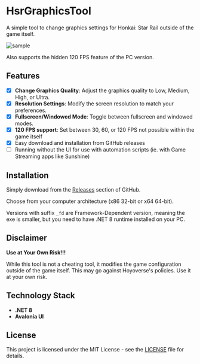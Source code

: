 # HsrGraphicsTool

A simple tool to change graphics settings for Honkai: Star Rail outside of the game itself.

![sample](https://github.com/gunt3001/HsrGraphicsTool/assets/5871589/ce4f29b1-7eb1-45c1-a846-d60696fa51f5)

Also supports the hidden 120 FPS feature of the PC version.

## Features

- [X] **Change Graphics Quality**: Adjust the graphics quality to Low, Medium, High, or Ultra.
- [X] **Resolution Settings**: Modify the screen resolution to match your preferences.
- [X] **Fullscreen/Windowed Mode**: Toggle between fullscreen and windowed modes.
- [X] **120 FPS support**: Set between 30, 60, or 120 FPS not possible within the game itself
- [X] Easy download and installation from GitHub releases
- [ ] Running without the UI for use with automation scripts (ie. with Game Streaming apps like Sunshine)

## Installation

Simply download from the [Releases](https://github.com/gunt3001/HsrGraphicsTool/releases) section of GitHub. 

Choose from your computer architecture (x86 32-bit or x64 64-bit).

Versions with suffix `_fd` are Framework-Dependent version, meaning the exe is smaller, but you need to have .NET 8 runtime installed on your PC.

## Disclaimer

**Use at Your Own Risk!!!**

While this tool is not a cheating tool, it modifies the game configuration outside of the game itself. This may go against Hoyoverse's policies. Use it at your own risk.

## Technology Stack

- **.NET 8**
- **Avalonia UI**

## License

This project is licensed under the MIT License - see the [LICENSE](LICENSE) file for details.

